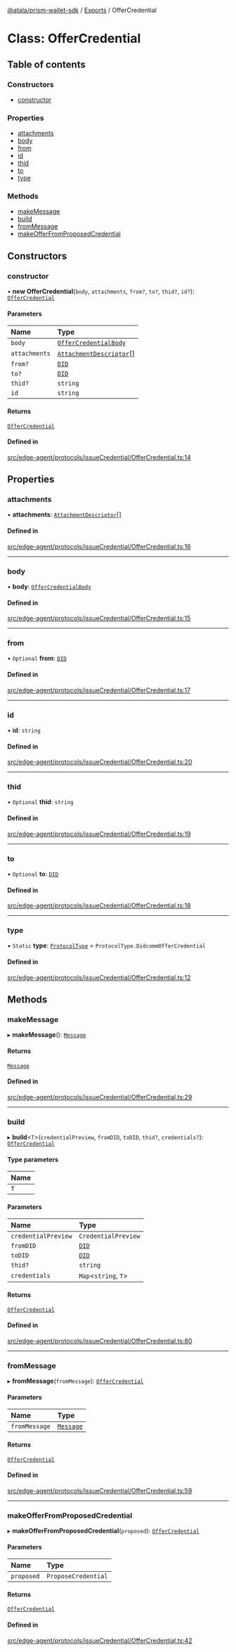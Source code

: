[@atala/prism-wallet-sdk](../README.md) / [Exports](../modules.md) / OfferCredential

# Class: OfferCredential

## Table of contents

### Constructors

- [constructor](OfferCredential.md#constructor)

### Properties

- [attachments](OfferCredential.md#attachments)
- [body](OfferCredential.md#body)
- [from](OfferCredential.md#from)
- [id](OfferCredential.md#id)
- [thid](OfferCredential.md#thid)
- [to](OfferCredential.md#to)
- [type](OfferCredential.md#type)

### Methods

- [makeMessage](OfferCredential.md#makemessage)
- [build](OfferCredential.md#build)
- [fromMessage](OfferCredential.md#frommessage)
- [makeOfferFromProposedCredential](OfferCredential.md#makeofferfromproposedcredential)

## Constructors

### constructor

• **new OfferCredential**(`body`, `attachments`, `from?`, `to?`, `thid?`, `id?`): [`OfferCredential`](OfferCredential.md)

#### Parameters

| Name | Type |
| :------ | :------ |
| `body` | [`OfferCredentialBody`](../interfaces/OfferCredentialBody.md) |
| `attachments` | [`AttachmentDescriptor`](Domain.AttachmentDescriptor.md)[] |
| `from?` | [`DID`](Domain.DID.md) |
| `to?` | [`DID`](Domain.DID.md) |
| `thid?` | `string` |
| `id` | `string` |

#### Returns

[`OfferCredential`](OfferCredential.md)

#### Defined in

[src/edge-agent/protocols/issueCredential/OfferCredential.ts:14](https://github.com/hyperledger/identus-edge-agent-sdk-ts/blob/2cdbf1ede368164be3dd56f3e362e76e94d48b48/src/edge-agent/protocols/issueCredential/OfferCredential.ts#L14)

## Properties

### attachments

• **attachments**: [`AttachmentDescriptor`](Domain.AttachmentDescriptor.md)[]

#### Defined in

[src/edge-agent/protocols/issueCredential/OfferCredential.ts:16](https://github.com/hyperledger/identus-edge-agent-sdk-ts/blob/2cdbf1ede368164be3dd56f3e362e76e94d48b48/src/edge-agent/protocols/issueCredential/OfferCredential.ts#L16)

___

### body

• **body**: [`OfferCredentialBody`](../interfaces/OfferCredentialBody.md)

#### Defined in

[src/edge-agent/protocols/issueCredential/OfferCredential.ts:15](https://github.com/hyperledger/identus-edge-agent-sdk-ts/blob/2cdbf1ede368164be3dd56f3e362e76e94d48b48/src/edge-agent/protocols/issueCredential/OfferCredential.ts#L15)

___

### from

• `Optional` **from**: [`DID`](Domain.DID.md)

#### Defined in

[src/edge-agent/protocols/issueCredential/OfferCredential.ts:17](https://github.com/hyperledger/identus-edge-agent-sdk-ts/blob/2cdbf1ede368164be3dd56f3e362e76e94d48b48/src/edge-agent/protocols/issueCredential/OfferCredential.ts#L17)

___

### id

• **id**: `string`

#### Defined in

[src/edge-agent/protocols/issueCredential/OfferCredential.ts:20](https://github.com/hyperledger/identus-edge-agent-sdk-ts/blob/2cdbf1ede368164be3dd56f3e362e76e94d48b48/src/edge-agent/protocols/issueCredential/OfferCredential.ts#L20)

___

### thid

• `Optional` **thid**: `string`

#### Defined in

[src/edge-agent/protocols/issueCredential/OfferCredential.ts:19](https://github.com/hyperledger/identus-edge-agent-sdk-ts/blob/2cdbf1ede368164be3dd56f3e362e76e94d48b48/src/edge-agent/protocols/issueCredential/OfferCredential.ts#L19)

___

### to

• `Optional` **to**: [`DID`](Domain.DID.md)

#### Defined in

[src/edge-agent/protocols/issueCredential/OfferCredential.ts:18](https://github.com/hyperledger/identus-edge-agent-sdk-ts/blob/2cdbf1ede368164be3dd56f3e362e76e94d48b48/src/edge-agent/protocols/issueCredential/OfferCredential.ts#L18)

___

### type

▪ `Static` **type**: [`ProtocolType`](../enums/ProtocolType.md) = `ProtocolType.DidcommOfferCredential`

#### Defined in

[src/edge-agent/protocols/issueCredential/OfferCredential.ts:12](https://github.com/hyperledger/identus-edge-agent-sdk-ts/blob/2cdbf1ede368164be3dd56f3e362e76e94d48b48/src/edge-agent/protocols/issueCredential/OfferCredential.ts#L12)

## Methods

### makeMessage

▸ **makeMessage**(): [`Message`](Domain.Message-1.md)

#### Returns

[`Message`](Domain.Message-1.md)

#### Defined in

[src/edge-agent/protocols/issueCredential/OfferCredential.ts:29](https://github.com/hyperledger/identus-edge-agent-sdk-ts/blob/2cdbf1ede368164be3dd56f3e362e76e94d48b48/src/edge-agent/protocols/issueCredential/OfferCredential.ts#L29)

___

### build

▸ **build**\<`T`\>(`credentialPreview`, `fromDID`, `toDID`, `thid?`, `credentials?`): [`OfferCredential`](OfferCredential.md)

#### Type parameters

| Name |
| :------ |
| `T` |

#### Parameters

| Name | Type |
| :------ | :------ |
| `credentialPreview` | `CredentialPreview` |
| `fromDID` | [`DID`](Domain.DID.md) |
| `toDID` | [`DID`](Domain.DID.md) |
| `thid?` | `string` |
| `credentials` | `Map`\<`string`, `T`\> |

#### Returns

[`OfferCredential`](OfferCredential.md)

#### Defined in

[src/edge-agent/protocols/issueCredential/OfferCredential.ts:80](https://github.com/hyperledger/identus-edge-agent-sdk-ts/blob/2cdbf1ede368164be3dd56f3e362e76e94d48b48/src/edge-agent/protocols/issueCredential/OfferCredential.ts#L80)

___

### fromMessage

▸ **fromMessage**(`fromMessage`): [`OfferCredential`](OfferCredential.md)

#### Parameters

| Name | Type |
| :------ | :------ |
| `fromMessage` | [`Message`](Domain.Message-1.md) |

#### Returns

[`OfferCredential`](OfferCredential.md)

#### Defined in

[src/edge-agent/protocols/issueCredential/OfferCredential.ts:59](https://github.com/hyperledger/identus-edge-agent-sdk-ts/blob/2cdbf1ede368164be3dd56f3e362e76e94d48b48/src/edge-agent/protocols/issueCredential/OfferCredential.ts#L59)

___

### makeOfferFromProposedCredential

▸ **makeOfferFromProposedCredential**(`proposed`): [`OfferCredential`](OfferCredential.md)

#### Parameters

| Name | Type |
| :------ | :------ |
| `proposed` | `ProposeCredential` |

#### Returns

[`OfferCredential`](OfferCredential.md)

#### Defined in

[src/edge-agent/protocols/issueCredential/OfferCredential.ts:42](https://github.com/hyperledger/identus-edge-agent-sdk-ts/blob/2cdbf1ede368164be3dd56f3e362e76e94d48b48/src/edge-agent/protocols/issueCredential/OfferCredential.ts#L42)

